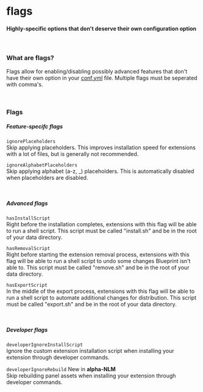 # flags
<h4 class="fw-light">Highly-specific options that don't deserve their own configuration option</h4><br/>

### **What are flags?**
Flags allow for enabling/disabling possibly advanced features that don't have their own option in your [conf.yml](?page=documentation/confyml) file. Multiple flags must be seperated with comma's.

<br/>

### **Flags**

##### Feature-specifc flags
`ignorePlaceholders`\
Skip applying placeholders. This improves installation speed for extensions with a lot of files, but is generally not recommended.

`ignoreAlphabetPlaceholders`\
Skip applying alphabet (a-z, _) placeholders. This is automatically disabled when placeholders are disabled.

<br/>

##### Advanced flags
`hasInstallScript`\
Right before the installation completes, extensions with this flag will be able to run a shell script. This script must be called "install.sh" and be in the root of your data directory.

`hasRemovalScript`\
Right before starting the extension removal process, extensions with this flag will be able to run a shell script to undo some changes Blueprint isn't able to. This script must be called "remove.sh" and be in the root of your data directory.

`hasExportScript`\
In the middle of the export process, extensions with this flag will be able to run a shell script to automate additional changes for distribution. This script must be called "export.sh" and be in the root of your data directory.

<br/>

##### Developer flags
`developerIgnoreInstallScript`\
Ignore the custom extension installation script when installing your extension through developer commands.

`developerIgnoreRebuild` <span class="badge text-primary-emphasis"><i class="bi bi-stars"></i> New in <b>alpha-NLM</b></span>\
Skip rebuilding panel assets when installing your extension through developer commands.